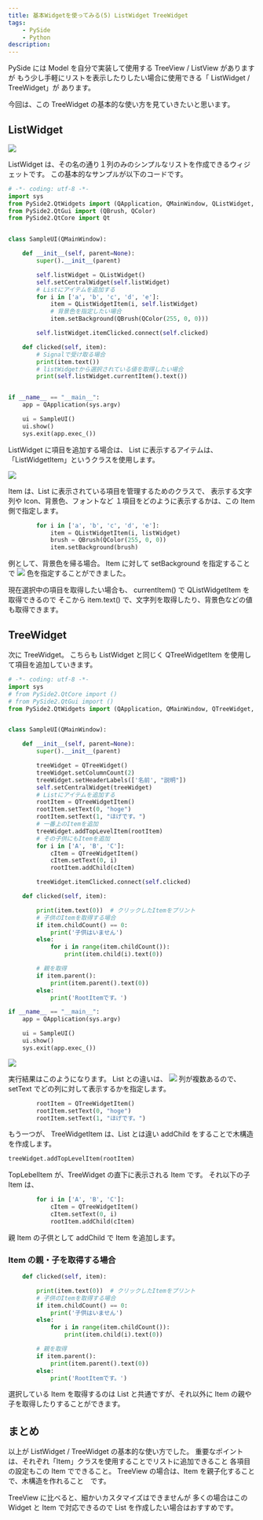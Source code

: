 ```yaml
---
title: 基本Widgetを使ってみる(5) ListWidget TreeWidget
tags:
    - PySide
    - Python
description:
---
```


PySide には Model を自分で実装して使用する TreeView / ListView がありますが
もう少し手軽にリストを表示したりしたい場合に使用できる「 ListWidget / TreeWidget」が
あります。

今回は、この TreeWidget の基本的な使い方を見ていきたいと思います。

## ListWidget

![](https://gyazo.com/aa5a2615997dbd302666c6eea36153a0.png)

ListWidget は、その名の通り１列のみのシンプルなリストを作成できるウィジェットです。
この基本的なサンプルが以下のコードです。

```python
# -*- coding: utf-8 -*-
import sys
from PySide2.QtWidgets import (QApplication, QMainWindow, QListWidget, QListWidgetItem)
from PySide2.QtGui import (QBrush, QColor)
from PySide2.QtCore import Qt


class SampleUI(QMainWindow):

    def __init__(self, parent=None):
        super().__init__(parent)

        self.listWidget = QListWidget()
        self.setCentralWidget(self.listWidget)
        # Listにアイテムを追加する
        for i in ['a', 'b', 'c', 'd', 'e']:
            item = QListWidgetItem(i, self.listWidget)
            # 背景色を指定したい場合
            item.setBackground(QBrush(QColor(255, 0, 0)))

        self.listWidget.itemClicked.connect(self.clicked)

    def clicked(self, item):
        # Signalで受け取る場合
        print(item.text())
        # listWidgetから選択されている値を取得したい場合
        print(self.listWidget.currentItem().text())


if __name__ == "__main__":
    app = QApplication(sys.argv)

    ui = SampleUI()
    ui.show()
    sys.exit(app.exec_())
```

ListWidget に項目を追加する場合は、
List に表示するアイテムは、「ListWidgetItem」というクラスを使用します。

![](https://gyazo.com/c95d8a93d60ada0ca8dbf563357a948e.png)

Item は、List に表示されている項目を管理するためのクラスで、
表示する文字列や Icon、背景色、フォントなど
１項目をどのように表示するかは、この Item 側で指定します。

```python
        for i in ['a', 'b', 'c', 'd', 'e']:
            item = QListWidgetItem(i, listWidget)
            brush = QBrush(QColor(255, 0, 0))
            item.setBackground(brush)
```

例として、背景色を帰る場合。
Item に対して setBackground を指定することで
![](https://gyazo.com/b7aafb9cb7abb275848e43df294b858c.png)
色を指定することができました。

現在選択中の項目を取得したい場合も、 currentItem() で QListWidgetItem を取得できるので
そこから item.text() で、文字列を取得したり、背景色などの値も取得できます。

## TreeWidget

次に TreeWidget。
こちらも ListWidget と同じく QTreeWidgetItem を使用して項目を追加していきます。

```python
# -*- coding: utf-8 -*-
import sys
# from PySide2.QtCore import ()
# from PySide2.QtGui import ()
from PySide2.QtWidgets import (QApplication, QMainWindow, QTreeWidget, QTreeWidgetItem)


class SampleUI(QMainWindow):

    def __init__(self, parent=None):
        super().__init__(parent)

        treeWidget = QTreeWidget()
        treeWidget.setColumnCount(2)
        treeWidget.setHeaderLabels(['名前', "説明"])
        self.setCentralWidget(treeWidget)
        # Listにアイテムを追加する
        rootItem = QTreeWidgetItem()
        rootItem.setText(0, "hoge")
        rootItem.setText(1, "ほげです。")
        # 一番上のItemを追加
        treeWidget.addTopLevelItem(rootItem)
        # その子供にもItemを追加
        for i in ['A', 'B', 'C']:
            cItem = QTreeWidgetItem()
            cItem.setText(0, i)
            rootItem.addChild(cItem)

        treeWidget.itemClicked.connect(self.clicked)

    def clicked(self, item):

        print(item.text(0))  # クリックしたItemをプリント
        # 子供のItemを取得する場合
        if item.childCount() == 0:
            print('子供はいません')
        else:
            for i in range(item.childCount()):
                print(item.child(i).text(0))

        # 親を取得
        if item.parent():
            print(item.parent().text(0))
        else:
            print('RootItemです。')

if __name__ == "__main__":
    app = QApplication(sys.argv)

    ui = SampleUI()
    ui.show()
    sys.exit(app.exec_())

```

![](https://gyazo.com/f6c8dc196af4add9116f9f594972f5d7.png)

実行結果はこのようになります。
List との違いは、
![](https://gyazo.com/8c1040341960ea477b9054339d4b8c1c.png)
列が複数あるので、 setText でどの列に対して表示するかを指定します。

```python
        rootItem = QTreeWidgetItem()
        rootItem.setText(0, "hoge")
        rootItem.setText(1, "ほげです。")
```

もう一つが、
TreeWidgetItem は、List とは違い addChild をすることで木構造を作成します。

```python
treeWidget.addTopLevelItem(rootItem)
```

TopLebelItem が、TreeWidget の直下に表示される Item です。
それ以下の子 Item は、

```python
        for i in ['A', 'B', 'C']:
            cItem = QTreeWidgetItem()
            cItem.setText(0, i)
            rootItem.addChild(cItem)
```

親 Item の子供として addChild で Item を追加します。

### Item の親・子を取得する場合

```python
    def clicked(self, item):

        print(item.text(0))  # クリックしたItemをプリント
        # 子供のItemを取得する場合
        if item.childCount() == 0:
            print('子供はいません')
        else:
            for i in range(item.childCount()):
                print(item.child(i).text(0))

        # 親を取得
        if item.parent():
            print(item.parent().text(0))
        else:
            print('RootItemです。')
```

選択している Item を取得するのは List と共通ですが、それ以外に
Item の親や子を取得したりすることができます。

## まとめ

以上が ListWidget / TreeWidget の基本的な使い方でした。
重要なポイントは、それぞれ「Item」クラスを使用することでリストに追加できること
各項目の設定もこの Item でできること。
TreeView の場合は、Item を親子化することで、木構造を作れること　です。

TreeView に比べると、細かいカスタマイズはできませんが
多くの場合はこの Widget と Item で対応できるので
List を作成したい場合はおすすめです。
